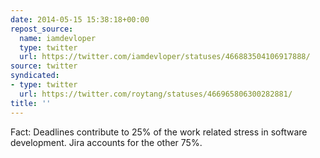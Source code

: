 ```yaml
---
date: 2014-05-15 15:38:18+00:00
repost_source:
  name: iamdevloper
  type: twitter
  url: https://twitter.com/iamdevloper/statuses/466883504106917888/
source: twitter
syndicated:
- type: twitter
  url: https://twitter.com/roytang/statuses/466965806300282881/
title: ''
---
```


Fact: Deadlines contribute to 25% of the work related stress in software development. Jira accounts for the other 75%.